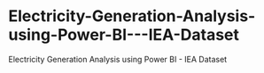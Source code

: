 # Electricity-Generation-Analysis-using-Power-BI---IEA-Dataset
Electricity Generation Analysis using Power BI - IEA Dataset
